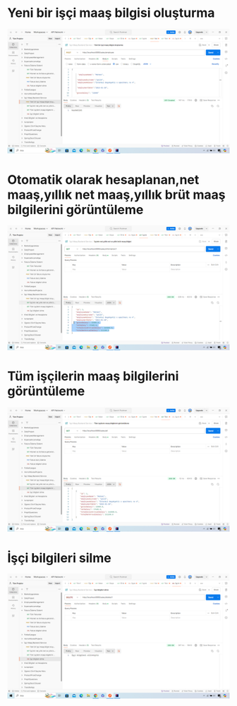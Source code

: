 # Yeni bir işçi maaş bilgisi oluşturma

![image alt](https://github.com/fatihturkmens/SalaryCalculation/blob/a873c2c18f1211898c6d5216ab6379d39293793f/Yeni%20bir%20i%C5%9F%C3%A7i%20maa%C5%9F%20bilgisi%20olu%C5%9Fturma.png)

# Otomatik olarak hesaplanan,net maaş,yıllık net maaş,yıllık brüt maaş bilgilerini görüntüleme
![image alt](https://github.com/fatihturkmens/SalaryCalculation/blob/a873c2c18f1211898c6d5216ab6379d39293793f/Net%20maa%C5%9F%2Cy%C4%B1ll%C4%B1k%20net%20maa%C5%9F%20ve%20y%C4%B1ll%C4%B1k%20br%C3%BCt%20maa%C5%9F.png)

# Tüm işçilerin maaş bilgilerini görüntüleme
![image alt](https://github.com/fatihturkmens/SalaryCalculation/blob/a873c2c18f1211898c6d5216ab6379d39293793f/T%C3%BCm%20i%C5%9F%C3%A7ilerin%20maa%C5%9F%20bilgileri.png)

# İşçi bilgileri silme
![image alt](https://github.com/fatihturkmens/SalaryCalculation/blob/a873c2c18f1211898c6d5216ab6379d39293793f/%C4%B0%C5%9F%C3%A7i%20bilgileri%20silme.png)

